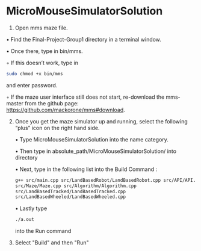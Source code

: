 # MicroMouseSimulatorSolution

1) Open mms maze file.

  • Find the Final-Project-Group1 directory in a terminal window.
  
  • Once there, type in bin/mms.
  
  ◦ If this doesn’t work, type in 
    
  ```bash  
  sudo chmod +x bin/mms
  ```

  and enter password.
      
◦ If the maze user interface still does not start, re-download the mms-master from the
  github page: https://github.com/mackorone/mms#download.
      
2) Once you get the maze simulator up and running, select the following “plus” icon on the right hand side.

    • Type MicroMouseSimulatorSolution into the name category.

    • Then type in absolute_path/MicroMouseSimulatorSolution/ into directory

    • Next, type in the following list into the Build Command :

    ```bash
    g++ src/main.cpp src/LandBasedRobot/LandBasedRobot.cpp src/API/API.cpp
    src/Maze/Maze.cpp src/Algorithm/Algorithm.cpp
    src/LandBasedTracked/LandBasedTracked.cpp
    src/LandBasedWheeled/LandBasedWheeled.cpp
    ```
    • Lastly type 
    ```bash
    ./a.out
    ```
    into the Run command
      
3) Select "Build" and then "Run"
